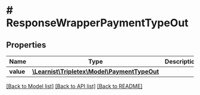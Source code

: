 # # ResponseWrapperPaymentTypeOut

## Properties

Name | Type | Description | Notes
------------ | ------------- | ------------- | -------------
**value** | [**\Learnist\Tripletex\Model\PaymentTypeOut**](PaymentTypeOut.md) |  | [optional]

[[Back to Model list]](../../README.md#models) [[Back to API list]](../../README.md#endpoints) [[Back to README]](../../README.md)
